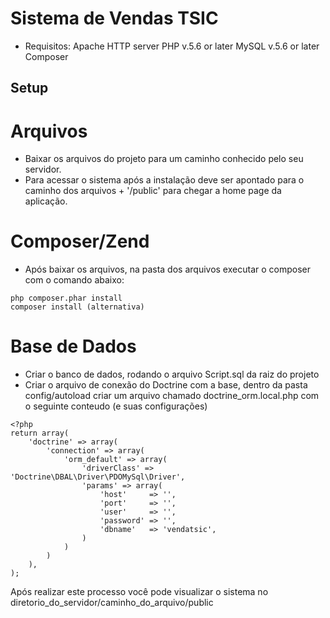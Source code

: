 # Sistema de Vendas TSIC

- Requisitos: 
    Apache HTTP server
    PHP v.5.6 or later 
    MySQL v.5.6 or later
    Composer

## Setup

# Arquivos
- Baixar os arquivos do projeto para um caminho conhecido pelo seu servidor.
- Para acessar o sistema após a instalação deve ser apontado para o caminho dos arquivos + '/public' para chegar a home page da aplicação.

# Composer/Zend

- Após baixar os arquivos, na pasta dos arquivos executar o composer com o comando abaixo:

```
php composer.phar install
composer install (alternativa)
```

# Base de Dados
- Criar o banco de dados, rodando o arquivo Script.sql da raiz do projeto
- Criar o arquivo de conexão do Doctrine com a base, dentro da pasta config/autoload criar um arquivo chamado doctrine_orm.local.php com o seguinte conteudo (e suas configurações)

```
<?php
return array(
    'doctrine' => array(
        'connection' => array(
            'orm_default' => array(
                'driverClass' => 'Doctrine\DBAL\Driver\PDOMySql\Driver',
                'params' => array(
                    'host'     => '',
                    'port'     => '',
                    'user'     => '',
                    'password' => '',
                    'dbname'   => 'vendatsic',
                )
            )
        )
    ),
);
```

Após realizar este processo você pode visualizar o sistema no diretorio_do_servidor/caminho_do_arquivo/public